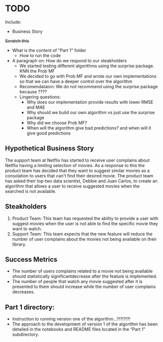 # TODO
Include:
- Business Story 

~~Scratch this~~
- What is the content of "Part 1" folder
    - How to run the code
- A paragraph on: How do we respond to our steakholders
    - We started testing different algorithms using the surprise package. KNN the Prob MF
    - We decided to go with Prob MF and wrote our own implementations so that we can have 
    a deeper control over the algorithm
    - Recomendataion: We do not recommend using the surprise package because ????
    - Lingering questions: 
        - Why does our implementation provide results with lower RMSE and MAE
        - Why should we build our own algorithm vs just use the surprise package
        - Why did we choose Prob MF?
        - When will the algorithm give bad predictions? and when will it give good predictions


## Hypothetical Business Story
The support team at Netflix has started to receive user complains about Netflix having a limiting
selection of movies. As a response to this the product team has decided that they want to suggest
similar movies as a consolation to users that can't find their desired movie. The product team has
asked their top two data scientist, Debbie and Juan Carlos, to create an algorithm that allows a user
to receive suggested movies when the searched is not available.


## Steakholders
1. Product Team: This team has requested the ability to provide a user with suggest movies when the user is not able to find the specific movie they want to watch.
2. Support Team: This team expects that the new feature will reduce the number of user complains about the movies not being available on their library.

## Success Metrics
* The number of users complains related to a movie not being available should statistically significantdecrease after the feature is implemented.
* The number of people that watch any movie suggested after it is presented to them should increase while the number of user complains decreases.


## Part 1 directory:
* Instruction to running version one of the algorithm...?!?!?!?!
* The approach to the development of version 1 of the algorithm has been detailed in the notebooks and README files located in the “Part 1” subdirectory.

